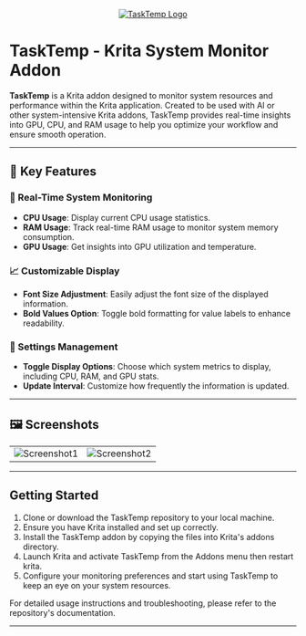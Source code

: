 <p align="center">
  <a href="https://imgur.com/gTU0dzX">
    <img src="https://i.imgur.com/gTU0dzX.png" alt="TaskTemp Logo">
  </a>
</p>

# TaskTemp - Krita System Monitor Addon

**TaskTemp** is a Krita addon designed to monitor system resources and performance within the Krita application. Created to be used with AI or other system-intensive Krita addons, TaskTemp provides real-time insights into GPU, CPU, and RAM usage to help you optimize your workflow and ensure smooth operation.

---

## 🌟 Key Features

### 🚀 Real-Time System Monitoring

- **CPU Usage**: Display current CPU usage statistics.
- **RAM Usage**: Track real-time RAM usage to monitor system memory consumption.
- **GPU Usage**: Get insights into GPU utilization and temperature.

### 📈 Customizable Display

- **Font Size Adjustment**: Easily adjust the font size of the displayed information.
- **Bold Values Option**: Toggle bold formatting for value labels to enhance readability.

### 🔄 Settings Management

- **Toggle Display Options**: Choose which system metrics to display, including CPU, RAM, and GPU stats.
- **Update Interval**: Customize how frequently the information is updated.

---

## 🖼️ Screenshots

<table>
  <tr>
    <td><img src="https://i.imgur.com/KP1vyeN.png" alt="Screenshot1"></td>
    <td><img src="https://i.imgur.com/u4SkNyy.png" alt="Screenshot2"></td>
  </tr>
</table>

---

## Getting Started

1. Clone or download the TaskTemp repository to your local machine.
2. Ensure you have Krita installed and set up correctly.
3. Install the TaskTemp addon by copying the files into Krita's addons directory.
4. Launch Krita and activate TaskTemp from the Addons menu then restart krita.
5. Configure your monitoring preferences and start using TaskTemp to keep an eye on your system resources.

For detailed usage instructions and troubleshooting, please refer to the repository's documentation.

---
